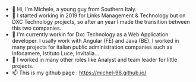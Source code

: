 - 👋 Hi, I'm Michele, a young guy from Southern Italy.
- 👀 I started working in 2019 for Links Management & Technology but on DXC Technology projects, so after an year I made the transition between this two companies.
- 🌱 I'm currently workin for Dxc Technology as a Web Application developer. I usally work with Angular (FE) and Java (BE). I worked in many projects for italian public administration companies such as Infocamere, Istituto Luce, Invitalia...
- 💞️ I worked in many other roles like Analyst and team leader for little projects.
- 📫 This is my github page : https://michel-98.github.io/


<!---
michel-98/michel-98 is a ✨ special ✨ repository because its `README.md` (this file) appears on your GitHub profile.
You can click the Preview link to take a look at your changes.
--->
